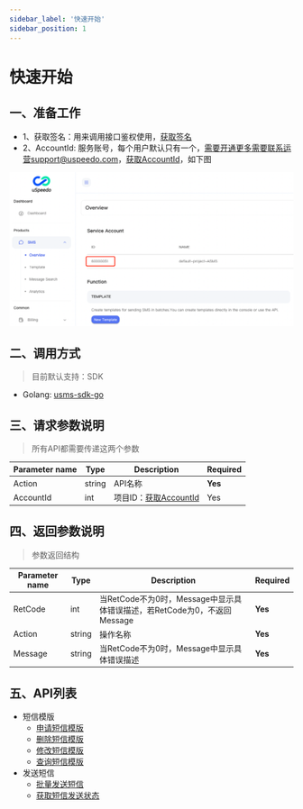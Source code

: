 ```yaml
---
sidebar_label: '快速开始'
sidebar_position: 1
---
```


# 快速开始

## 一、准备工作

- 1、获取签名：用来调用接口鉴权使用，[获取签名](../sdk/signature)
- 2、AccountId: 服务账号，每个用户默认只有一个，需要开通更多需要联系运营support@uspeedo.com，[获取AccountId](https://console.uspeedo.com/sms/overview)，如下图

![AccountId](/img/sdk/accountId.png)

## 二、调用方式

> 目前默认支持：SDK

- Golang: [usms-sdk-go](https://github.com/uSpeedo/usms-sdk-go)

## 三、请求参数说明

> 所有API都需要传递这两个参数

|Parameter name| Type |Description|Required|
|---|---|---|---|
| Action | string | API名称   | **Yes**  |
| AccountId | int | 项目ID：[获取AccountId](https://console.uspeedo.com/sms/overview)    | Yes |

## 四、返回参数说明

> 参数返回结构

|Parameter name|Type|Description|Required|
|---|---|---|---|
|RetCode|int|当RetCode不为0时，Message中显示具体错误描述，若RetCode为0，不返回Message|**Yes**|
|Action|string|操作名称|**Yes**|
|Message|string|当RetCode不为0时，Message中显示具体错误描述|**Yes**|

## 五、API列表

- 短信模版
  - [申请短信模版](./list/CreateUSMSTemplate)
  - [删除短信模版](./list/DeleteUSMSTemplate)
  - [修改短信模版](./list/UpdateUSMSTemplate)
  - [查询短信模版](./list/QueryUSMSTemplate)
- 发送短信
  - [批量发送短信](./list/SendBatchUSMSMessage)
  - [获取短信发送状态](./list/GetUSMSSendReceipt)